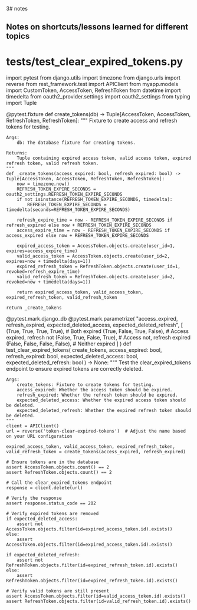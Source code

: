 3# notes

## Notes on shortcuts/lessons learned for different topics

# tests/test_clear_expired_tokens.py
import pytest
from django.utils import timezone
from django.urls import reverse
from rest_framework.test import APIClient
from myapp.models import CustomToken, AccessToken, RefreshToken
from datetime import timedelta
from oauth2_provider.settings import oauth2_settings
from typing import Tuple

@pytest.fixture
def create_tokens(db) -> Tuple[AccessToken, AccessToken, RefreshToken, RefreshToken]:
    """
    Fixture to create access and refresh tokens for testing.
    
    Args:
        db: The database fixture for creating tokens.

    Returns:
        Tuple containing expired access token, valid access token, expired refresh token, valid refresh token.
    """
    def _create_tokens(access_expired: bool, refresh_expired: bool) -> Tuple[AccessToken, AccessToken, RefreshToken, RefreshToken]:
        now = timezone.now()
        REFRESH_TOKEN_EXPIRE_SECONDS = oauth2_settings.REFRESH_TOKEN_EXPIRE_SECONDS
        if not isinstance(REFRESH_TOKEN_EXPIRE_SECONDS, timedelta):
            REFRESH_TOKEN_EXPIRE_SECONDS = timedelta(seconds=REFRESH_TOKEN_EXPIRE_SECONDS)

        refresh_expire_time = now - REFRESH_TOKEN_EXPIRE_SECONDS if refresh_expired else now + REFRESH_TOKEN_EXPIRE_SECONDS
        access_expire_time = now - REFRESH_TOKEN_EXPIRE_SECONDS if access_expired else now + REFRESH_TOKEN_EXPIRE_SECONDS

        expired_access_token = AccessToken.objects.create(user_id=1, expires=access_expire_time)
        valid_access_token = AccessToken.objects.create(user_id=2, expires=now + timedelta(days=1))
        expired_refresh_token = RefreshToken.objects.create(user_id=1, revoked=refresh_expire_time)
        valid_refresh_token = RefreshToken.objects.create(user_id=2, revoked=now + timedelta(days=1))

        return expired_access_token, valid_access_token, expired_refresh_token, valid_refresh_token

    return _create_tokens

@pytest.mark.django_db
@pytest.mark.parametrize(
    "access_expired, refresh_expired, expected_deleted_access, expected_deleted_refresh",
    [
        (True, True, True, True),     # Both expired
        (True, False, True, False),   # Access expired, refresh not
        (False, True, False, True),   # Access not, refresh expired
        (False, False, False, False), # Neither expired
    ]
)
def test_clear_expired_tokens(
    create_tokens,
    access_expired: bool,
    refresh_expired: bool,
    expected_deleted_access: bool,
    expected_deleted_refresh: bool
) -> None:
    """
    Test the clear_expired_tokens endpoint to ensure expired tokens are correctly deleted.

    Args:
        create_tokens: Fixture to create tokens for testing.
        access_expired: Whether the access token should be expired.
        refresh_expired: Whether the refresh token should be expired.
        expected_deleted_access: Whether the expired access token should be deleted.
        expected_deleted_refresh: Whether the expired refresh token should be deleted.
    """
    client = APIClient()
    url = reverse('token-clear-expired-tokens')  # Adjust the name based on your URL configuration

    expired_access_token, valid_access_token, expired_refresh_token, valid_refresh_token = create_tokens(access_expired, refresh_expired)

    # Ensure tokens are in the database
    assert AccessToken.objects.count() == 2
    assert RefreshToken.objects.count() == 2

    # Call the clear_expired_tokens endpoint
    response = client.delete(url)

    # Verify the response
    assert response.status_code == 202

    # Verify expired tokens are removed
    if expected_deleted_access:
        assert not AccessToken.objects.filter(id=expired_access_token.id).exists()
    else:
        assert AccessToken.objects.filter(id=expired_access_token.id).exists()

    if expected_deleted_refresh:
        assert not RefreshToken.objects.filter(id=expired_refresh_token.id).exists()
    else:
        assert RefreshToken.objects.filter(id=expired_refresh_token.id).exists()

    # Verify valid tokens are still present
    assert AccessToken.objects.filter(id=valid_access_token.id).exists()
    assert RefreshToken.objects.filter(id=valid_refresh_token.id).exists()
